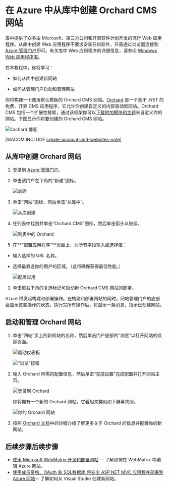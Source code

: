 <properties linkid="develop-dotnet-website-from-gallery" urlDisplayName="Web Site from Gallery" pageTitle="Create an Orchard CMS web site from the gallery in Azure" metaKeywords="Azure build website, manage website Azure" description="A tutorial that teaches you how to create a new web site in Azure. Also learn how to launch and manage your site using the Management Portal." metaCanonical="" services="web-sites" documentationCenter=".NET" title="Create an Orchard CMS web site from the gallery in Azure" authors="" solutions="" manager="" editor="" />
<tags ms.service="web-sites"
    ms.date=""
    wacn.date=""
    />

# 在 Azure 中从库中创建 Orchard CMS 网站

库中提供了众多由 Microsoft、第三方公司和开源软件计划开发的流行 Web 应用程序。从库中创建 Web 应用程序不要求安装任何软件，只需通过浏览器连接到 [Azure 管理门户][Azure 管理门户]即可。有关库中 Web 应用程序的详细信息，请参阅 [Windows Web 应用程序库][Windows Web 应用程序库]。

在本教程中，你将学习：

-   如何从库中创建新网站

-   如何从管理门户启动和管理网站

你将构建一个使用默认模板的 Orchard CMS 网站。[Orchard][Orchard] 是一个基于 .NET 的免费、开源 CMS 应用程序，它允许你创建自定义的内容驱动型网站。Orchard CMS 包括一个扩展性框架，通过该框架你可以[下载附加模块和主题][下载附加模块和主题]来自定义你的网站。下图显示你将要创建的 Orchard CMS 网站。

![Orchard 博客][Orchard 博客]

[WACOM.INCLUDE [create-account-and-websites-note][create-account-and-websites-note]]

## 从库中创建 Orchard 网站

1.  登录到 [Azure 管理门户][Azure 管理门户]。

2.  单击该门户左下角的“新建”图标。

    ![新建][新建]

3.  单击“网站”图标，然后单击“从库中”。

    ![从库创建][从库创建]

4.  在列表中找到并单击“Orchard CMS”图标，然后单击箭头以继续。

    ![列表中的 Orchard][列表中的 Orchard]

5.  在**“配置应用程序”**页面上，为所有字段输入或选择值：

-   输入选择的 URL 名称。
-   选择最靠近你的用户的区域。（这将确保获得最佳性能。）

    ![配置应用][配置应用]

1.  单击框右下角的复选标记可启动新 Orchard CMS 网站的部署。

Azure 将发起构建和部署操作。在构建和部署网站的同时，网站管理门户的底部会显示这些操作的状态。执行完所有操作后，将显示一条消息，指示已创建网站。

## 启动和管理 Orchard 网站

1.  单击“网站”页上的新网站的名称，然后单击门户底部的“浏览”以打开网站的欢迎页面。

    ![启动仪表板][启动仪表板]

    ![“浏览”按钮][“浏览”按钮]

2.  输入 Orchard 所需的配置信息，然后单击“完成设置”完成配置并打开网站主页。

    ![登录到 Orchard][登录到 Orchard]

    你将拥有一个新的 Orchard 网站，它看起来类似如下屏幕快照。

    ![你的 Orchard 网站][Orchard 博客]

3.  按照 [Orchard 文档][Orchard 文档]中的详细介绍了解更多关于 Orchard 的信息并配置你的新网站。

## <span class="short-header">后续步骤</span>后续步骤

-   [使用 Microsoft WebMatrix 开发和部署网站][使用 Microsoft WebMatrix 开发和部署网站] -- 了解如何在 WebMatrix 中编辑 Azure 网站。
-   [使用成员资格、OAuth 和 SQL数据库 将安全 ASP.NET MVC 应用程序部署到 Azure 网站][使用成员资格、OAuth 和 SQL数据库 将安全 ASP.NET MVC 应用程序部署到 Azure 网站]-- 了解如何从 Visual Studio 创建新网站。

  [Azure 管理门户]: http://manage.windowsazure.cn
  [Windows Web 应用程序库]: http://www.microsoft.com/web/gallery/categories.aspx
  [Orchard]: http://www.orchardproject.net/
  [下载附加模块和主题]: http://gallery.orchardproject.net/
  [Orchard 博客]: ./media/web-sites-dotnet-orchard-cms-gallery/orchardgallery-08.png
  [create-account-and-websites-note]: ../includes/create-account-and-websites-note.md
  [新建]: ./media/web-sites-dotnet-orchard-cms-gallery/orchardgallery-01.png
  [从库创建]: ./media/web-sites-dotnet-orchard-cms-gallery/orchardgallery-02.png
  [列表中的 Orchard]: ./media/web-sites-dotnet-orchard-cms-gallery/orchardgallery-03.png
  [配置应用]: ./media/web-sites-dotnet-orchard-cms-gallery/orchardgallery-04.png
  [启动仪表板]: ./media/web-sites-dotnet-orchard-cms-gallery/orchardgallery-05.png
  [“浏览”按钮]: ./media/web-sites-dotnet-orchard-cms-gallery/orchardgallery-12.png
  [登录到 Orchard]: ./media/web-sites-dotnet-orchard-cms-gallery/orchardgallery-07.png
  [Orchard 文档]: http://docs.orchardproject.net/
  [使用 Microsoft WebMatrix 开发和部署网站]: /en-us/develop/net/tutorials/website-with-webmatrix/
  [使用成员资格、OAuth 和 SQL数据库 将安全 ASP.NET MVC 应用程序部署到 Azure 网站]: /en-us/develop/net/tutorials/web-site-with-sql-database/
